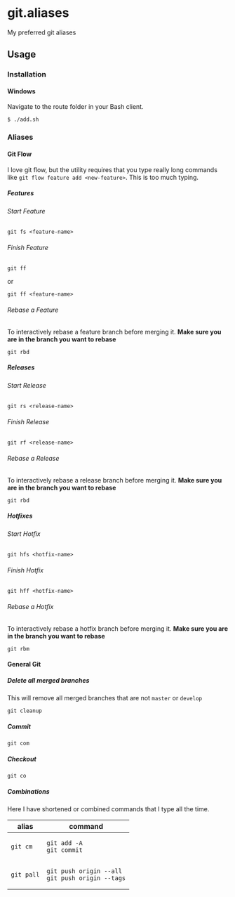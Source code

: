 # git.aliases

My preferred git aliases

## Usage

### Installation

#### Windows

Navigate to the route folder in your Bash client.

    $ ./add.sh

### Aliases

#### Git Flow

I love git flow, but the utility requires that you type really long commands like `git flow feature add <new-feature>`. This is too much typing.

##### Features

###### Start Feature

    git fs <feature-name>

###### Finish Feature

    git ff

or

    git ff <feature-name>

###### Rebase a Feature

To interactively rebase a feature branch before merging it. **Make sure you are in the branch you want to rebase**

    git rbd

##### Releases

###### Start Release

    git rs <release-name>

###### Finish Release

    git rf <release-name>

###### Rebase a Release

To interactively rebase a release branch before merging it. **Make sure you are in the branch you want to rebase**

    git rbd

##### Hotfixes

###### Start Hotfix

    git hfs <hotfix-name>

###### Finish Hotfix

    git hff <hotfix-name>

###### Rebase a Hotfix

To interactively rebase a hotfix branch before merging it. **Make sure you are in the branch you want to rebase**

    git rbm

#### General Git

##### Delete all merged branches

This will remove all merged branches that are not `master` or `develop`

    git cleanup

##### Commit

    git com

##### Checkout

    git co

##### Combinations

Here I have shortened or combined commands that I type all the time.

<table>
	<thead>
		<tr>
			<th>alias</th>
			<th>command</th>
		</tr>
	</thead>
	<tbody>
		<tr>
			<td>
<pre><code>git cm</code></pre>
			</td>
			<td>
				<pre>
<code>git add -A
git commit</code></pre>
			</td>
		</tr>
		<tr>
			<td>
<pre><code>git pall</code></pre>
			</td>
			<td>
				<pre>
<code>git push origin --all
git push origin --tags</code></pre>
			</td>
		</tr>
	</tbody>
</table>